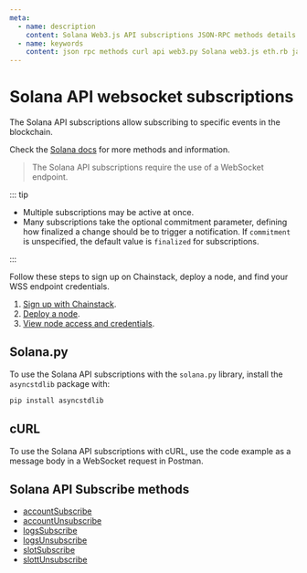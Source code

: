 ```yaml
---
meta:
  - name: description
    content: Solana Web3.js API subscriptions JSON-RPC methods details and code examples.
  - name: keywords
    content: json rpc methods curl api web3.py Solana web3.js eth.rb javascript python
---
```


# Solana API websocket subscriptions

The Solana API subscriptions allow subscribing to specific events in the blockchain.

Check the [Solana docs](https://docs.solana.com/developing/clients/jsonrpc-api#subscription-websocket) for more methods and information.

> The Solana API subscriptions require the use of a WebSocket endpoint.

::: tip

* Multiple subscriptions may be active at once.
* Many subscriptions take the optional commitment parameter, defining how finalized a change should be to trigger a notification. If `commitment` is unspecified, the default value is `finalized` for subscriptions.

:::

Follow these steps to sign up on Chainstack, deploy a node, and find your WSS endpoint credentials.

1. <a href="https://console.chainstack.com/user/account/create" target="_blank">Sign up with Chainstack</a>.
1. [Deploy a node](/platform/join-a-public-network#join-a-polygon-pos-network).
1. [View node access and credentials](/platform/view-node-access-and-credentials).


## Solana.py 

To use the Solana API subscriptions with the `solana.py` library, install the `asyncstdlib` package with:

```sh
pip install asyncstdlib
```

## cURL

To use the Solana API subscriptions with cURL, use the code example as a message body in a WebSocket request in Postman.

## Solana API Subscribe methods

* [accountSubscribe](/api/solana/accountsubscribe)
* [accountUnsubscribe](/api/solana/accountunsubscribe)
* [logsSubscribe](/api/solana/logssubscribe)
* [logsUnsubscribe](/api/solana/logsunsubscribe)
* [slotSubscribe](/api/solana/slotsubscribe)
* [slottUnsubscribe](/api/solana/slottunsubscribe)